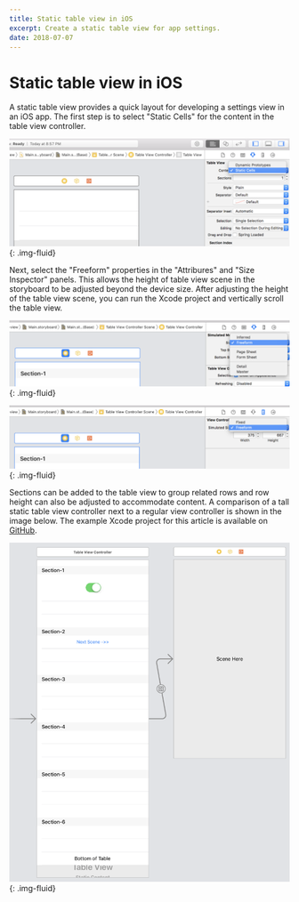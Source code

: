 ```yaml
---
title: Static table view in iOS
excerpt: Create a static table view for app settings.
date: 2018-07-07
---
```


# Static table view in iOS

A static table view provides a quick layout for developing a settings view in an iOS app. The first step is to select "Static Cells" for the content in the table view controller.

![static cells](../assets/stb-1-static.png){: .img-fluid}

Next, select the "Freeform" properties in the "Attribures" and "Size Inspector" panels. This allows the height of table view scene in the storyboard to be adjusted beyond the device size. After adjusting the height of the table view scene, you can run the Xcode project and vertically scroll the table view.

![freeform](../assets/stb-2-freeform.png){: .img-fluid}

![freeform](../assets/stb-3-freeform.png){: .img-fluid}

Sections can be added to the table view to group related rows and row height can also be adjusted to accommodate content. A comparison of a tall static table view controller next to a regular view controller is shown in the image below. The example Xcode project for this article is available on [GitHub](https://github.com/wigging/swift-ios).

![overview](../assets/stb-4-overview.png){: .img-fluid}
